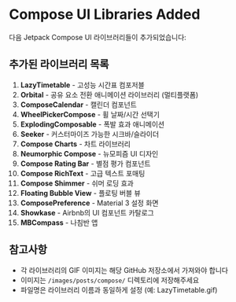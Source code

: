 # Compose UI Libraries Added

다음 Jetpack Compose UI 라이브러리들이 추가되었습니다:

## 추가된 라이브러리 목록

1. **LazyTimetable** - 고성능 시간표 컴포저블
2. **Orbital** - 공유 요소 전환 애니메이션 라이브러리 (멀티플랫폼)
3. **ComposeCalendar** - 캘린더 컴포넌트
4. **WheelPickerCompose** - 휠 날짜/시간 선택기
5. **ExplodingComposable** - 폭발 효과 애니메이션
6. **Seeker** - 커스터마이즈 가능한 시크바/슬라이더
7. **Compose Charts** - 차트 라이브러리
8. **Neumorphic Compose** - 뉴모피즘 UI 디자인
9. **Compose Rating Bar** - 별점 평가 컴포넌트
10. **Compose RichText** - 고급 텍스트 포매팅
11. **Compose Shimmer** - 쉬머 로딩 효과
12. **Floating Bubble View** - 플로팅 버블 뷰
13. **ComposePreference** - Material 3 설정 화면
14. **Showkase** - Airbnb의 UI 컴포넌트 카탈로그
15. **MBCompass** - 나침반 앱

## 참고사항

- 각 라이브러리의 GIF 이미지는 해당 GitHub 저장소에서 가져와야 합니다
- 이미지는 `/images/posts/compose/` 디렉토리에 저장해주세요
- 파일명은 라이브러리 이름과 동일하게 설정 (예: LazyTimetable.gif)